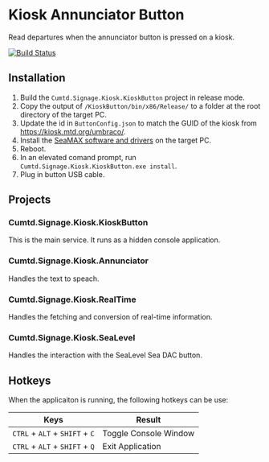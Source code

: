 # Kiosk Annunciator Button
Read departures when the annunciator button is pressed on a kiosk.

[![Build Status](https://dev.azure.com/cumtd/MTD/_apis/build/status/CUMTD.KioskAnnunciatorButton)](https://dev.azure.com/cumtd/MTD/_build/latest?definitionId=9)

## Installation
1. Build the `Cumtd.Signage.Kiosk.KioskButton` project in release mode.
2. Copy the output of `/KioskButton/bin/x86/Release/` to a folder at the root directory of the target PC.
3. Update the id in `ButtonConfig.json` to match the GUID of the kiosk from https://kiosk.mtd.org/umbraco/.
4. Install the [SeaMAX software and drivers](https://www.sealevel.com/support/software-seamax-windows/) on the target PC.
5. Reboot.
5. In an elevated comand prompt, run `Cumtd.Signage.Kiosk.KioskButton.exe install`.
6. Plug in button USB cable.

## Projects

### Cumtd.Signage.Kiosk.KioskButton
This is the main service. It runs as a hidden console application.

### Cumtd.Signage.Kiosk.Annunciator
Handles the text to speach.

### Cumtd.Signage.Kiosk.RealTime
Handles the fetching and conversion of real-time information.

### Cumtd.Signage.Kiosk.SeaLevel
Handles the interaction with the SeaLevel Sea DAC button.


## Hotkeys
When the applicaiton is running, the following hotkeys can be use:

| Keys                           | Result                |
|--------------------------------|-----------------------|
| `CTRL` + `ALT` + `SHIFT` + `C` | Toggle Console Window |
| `CTRL` + `ALT` + `SHIFT` + `Q` | Exit Application      |
